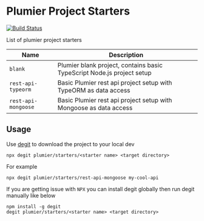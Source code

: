 # Plumier Project Starters

[![Build Status](https://github.com/plumier/starters/workflows/ubuntu/badge.svg)](https://github.com/plumier/starters/actions?query=workflow%3Aubuntu)

List of plumier project starters

| Name                | Description                                                            |
| ------------------- | ---------------------------------------------------------------------- |
| `blank`             | Plumier blank project, contains basic TypeScript Node.js project setup |
| `rest-api-typeorm`  | Basic Plumier rest api project setup with TypeORM as data access       |
| `rest-api-mongoose` | Basic Plumier rest api project setup with Mongoose as data access      |

## Usage 

Use [degit](https://www.npmjs.com/package/degit) to download the project to your local dev 

```
npx degit plumier/starters/<starter name> <target directory>
```

For example 

```
npx degit plumier/starters/rest-api-mongoose my-cool-api
```

If you are getting issue with `NPX` you can install degit globally then run degit manually like below 

```
npm install -g degit
degit plumier/starters/<starter name> <target directory>
```
